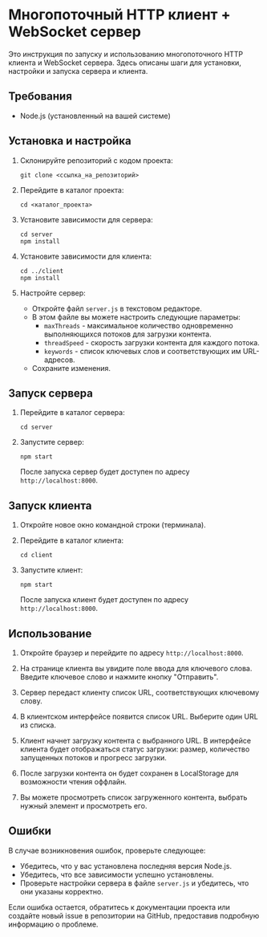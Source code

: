 # Многопоточный HTTP клиент + WebSocket сервер

Это инструкция по запуску и использованию многопоточного HTTP клиента и WebSocket сервера. Здесь описаны шаги для установки, настройки и запуска сервера и клиента.

## Требования

- Node.js (установленный на вашей системе)

## Установка и настройка

1. Склонируйте репозиторий с кодом проекта:

   ```
   git clone <ссылка_на_репозиторий>
   ```

2. Перейдите в каталог проекта:

   ```
   cd <каталог_проекта>
   ```

3. Установите зависимости для сервера:

   ```
   cd server
   npm install
   ```

4. Установите зависимости для клиента:

   ```
   cd ../client
   npm install
   ```

5. Настройте сервер:

   - Откройте файл `server.js` в текстовом редакторе.
   - В этом файле вы можете настроить следующие параметры:
     - `maxThreads` - максимальное количество одновременно выполняющихся потоков для загрузки контента.
     - `threadSpeed` - скорость загрузки контента для каждого потока.
     - `keywords` - список ключевых слов и соответствующих им URL-адресов.
   - Сохраните изменения.

## Запуск сервера

1. Перейдите в каталог сервера:

   ```
   cd server
   ```

2. Запустите сервер:

   ```
   npm start
   ```

   После запуска сервер будет доступен по адресу `http://localhost:8000`.

## Запуск клиента

1. Откройте новое окно командной строки (терминала).

2. Перейдите в каталог клиента:

   ```
   cd client
   ```

3. Запустите клиент:

   ```
   npm start
   ```

   После запуска клиент будет доступен по адресу `http://localhost:8000`.

## Использование

1. Откройте браузер и перейдите по адресу `http://localhost:8000`.

2. На странице клиента вы увидите поле ввода для ключевого слова. Введите ключевое слово и нажмите кнопку "Отправить".

3. Сервер передаст клиенту список URL, соответствующих ключевому слову.

4. В клиентском интерфейсе появится список URL. Выберите один URL из списка.

5. Клиент начнет загрузку контента с выбранного URL. В интерфейсе клиента будет отображаться статус загрузки: размер, количество запущенных потоков и прогресс загрузки.

6. После загрузки контента он будет сохранен в LocalStorage для возможности чтения оффлайн.

7. Вы можете просмотреть список загруженного контента, выбрать нужный элемент и просмотреть его.

## Ошибки

В случае возникновения ошибок, проверьте следующее:

- Убедитесь, что у вас установлена последняя версия Node.js.
- Убедитесь, что все зависимости успешно установлены.
- Проверьте настройки сервера в файле `server.js` и убедитесь, что они указаны корректно.

Если ошибка остается, обратитесь к документации проекта или создайте новый issue в репозитории на GitHub, предоставив подробную информацию о проблеме.
